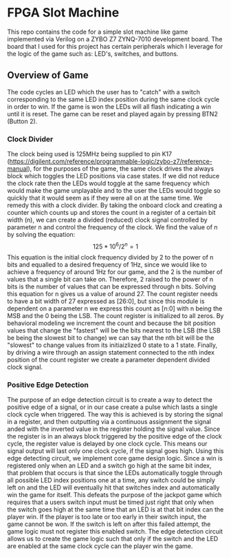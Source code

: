 # FPGA Slot Machine <br>
This repo contains the code for a simple slot machine like game implemented via Verilog on a ZYBO Z7 ZYNQ-7010 development board. The board that I used for this project has certain peripherals which I leverage for the logic of the game such as: LED's, switches, and buttons. <br>

## Overview of Game
The code cycles an LED which the user has to "catch" with a switch corresponding to the same LED index position during the same clock cycle in order to win. If the game is won the LEDs will all flash indicating a win until it is reset. The game can be reset and played again by pressing BTN2 (Button 2).

### Clock Divider
The clock being used is 125MHz being supplied to pin K17 (https://digilent.com/reference/programmable-logic/zybo-z7/reference-manual), for the purposes of the game, the same clock drives the always block which toggles the LED positions via case states. If we did not reduce the clock rate then the LEDs would toggle at the same frequency which would make the game unplayable and to the user the LEDs would toggle so quickly that it would seem as if they were all on at the same time. We remedy this with a clock divider. By taking the onboard clock and creating a counter which counts up and stores the count in a register of a certain bit width (n), we can create a divided (reduced) clock signal controlled by parameter n and control the frequency of the clock. We find the value of n by solving the equation: $$125* 10^{6}/2^{n}=1$$
This equation is the initial clock frequency divided by 2 to the power of n bits and equalled to a desired frequency of 1Hz, since we would like to achieve a frequency of around 1Hz for our game, and the 2 is the number of values that a single bit can take on. Therefore, 2 raised to the power of n bits is the number of values that can be expressed through n bits. Solving this equation for n gives us a value of around 27. The count register needs to have a bit width of 27 expressed as [26:0], but since this module is dependent on a parameter n we express this count as [n:0] with n being the MSB and the 0 being the LSB. The count register is initialized to all zeros. By behavioral modeling we increment the count and because the bit position values that change the "fastest" will be the bits nearest to the LSB (the LSB be being the slowest bit to change) we can say that the nth bit will be the "slowest" to change values from its initiaizlized 0 state to a 1 state. Finally, by driving a wire through an assign statement connected to the nth index position of the count register we create a parameter dependent divided clock signal.

### Positive Edge Detection
The purpose of an edge detection circuit is to create a way to detect the positive edge of a signal, or in our case create a pulse which lasts a single clock cycle when triggered. The way this is achieved is by storing the signal in a register, and then outputting via a continuous assignment the signal anded with the inverted value in the register holding the signal value. Since the register is in an always block triggered by the positive edge of the clock cycle, the register value is delayed by one clock cycle. This means our signal output will last only one clock cycle, if the signal goes high. Using this edge detecting circuit, we implement core game design logic. Since a win is registered only when an LED and a switch go high at the same bit index, that problem that occurs is that since the LEDs automatically toggle through all possible LED index positions one at a time, any switch could be simply left on and the LED will eventually hit that switches index and automatically win the game for itself. This defeats the purpose of the jackpot game which requires that a users switch input must be timed just right that only when the switch goes high at the same time that an LED is at that bit index can the player win. If the player is too late or too early in their switch input, the game cannot be won. If the switch is left on after this failed attempt, the game logic must not register this enabled switch. The edge detection circuit allows us to create the game logic such that only if the switch and the LED are enabled at the same clock cycle can the player win the game.
